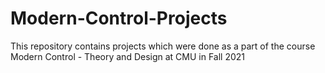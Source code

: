 # Modern-Control-Projects
This repository contains projects which were done as a part of the course Modern Control - Theory and Design at CMU in Fall 2021
